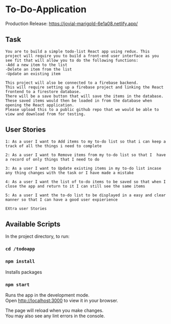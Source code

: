 
# To-Do-Application 



Production Release: https://jovial-marigold-6e1a08.netlify.app/


 ## Task

    You are to build a simple todo-list React app using redux. This project will require you to build a front-end user interface as you see fit that will allow you to do the following functions:
    -Add a new item to the list
    -Delete an item from the list
    -Update an existing item
 
    This project will also be connected to a firebase backend. 
    This will require setting up a firebase project and linking the React frontend to a firestore database. 
    There will be a save button that will save the items in the database. 
    These saved items would then be loaded in from the database when opening the React application.
    Please upload this to a public github repo that we would be able to view and download from for testing.

    
## User Stories

    1: As a user I want to Add items to my to-do list so that i can keep a track of all the things i need to complete

    2: As a user I want to Remove items from my to-do list so that I  have a record of only things that I need to do

    3: As a user I want to Update existing items in my to-do list incase any thing changes with the task or I have made a mistake

    4: As a user I want the list of to-do items to be saved so that when I close the app and return to it I can still see the same items 

    5: As a user I want the to-do list to be displayed in a easy and clear manner so that I can have a good user expierience

    EXtra user Stories                                      


## Available Scripts

In the project directory, to run:

### `cd /todoapp`

### `npm install`  

Installs packages 

### `npm start`

Runs the app in the development mode.\
Open [http://localhost:3000](http://localhost:3000) to view it in your browser.

The page will reload when you make changes.\
You may also see any lint errors in the console.
